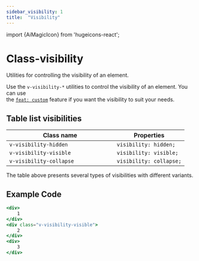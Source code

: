 ```yaml
---
sidebar_visibility: 1
title:  "Visibility"
---
```


import {AiMagicIcon} from 'hugeicons-react';

# Class-visibility <AiMagicIcon className='icon' />

Utilities for controlling the visibility of an element.

Use the `v-visibility-*` utilities to control the visibility of an element.
You can use <br /> the [`feat: custom`](/docs/Core-Features/V-custom.md) feature if you want the visibility to suit your needs.

## Table list visibilities

| Class name  | Properties |
|---------------------|-------------------|
| `v-visibility-hidden			`      | `visibility: hidden;` | 
| `v-visibility-visible			`      | `visibility: visible;` | 
| `v-visibility-collapse			`      | `visibility: collapse;` | 

The table above presents several types of visibilities with different variants.

## Example Code
``` jsx title="index.html"	
<div>
    1
</div>
<div class="v-visibility-visible">
    2
</div>
<div>
    3
</div>
```